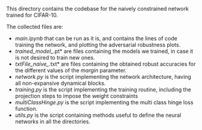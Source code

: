 This directory contains the codebase for the naively constrained network trained for CIFAR-10.

The collected files are:
- *main.ipynb* that can be run as it is, and contains the lines of code training the network, and plotting the adversarial robustness plots.
- *trained_model_*.pt* are files containing the models we trained, in case it is not desired to train new ones.
- *txtFile_naive_*.txt* are files containing the obtained robust accuracies for the different values of the *margin* parameter.
- *network.py* is the script implementing the network architecture, having all non-expansive dynamical blocks.
- *training.py* is the script implementing the training routine, including the projection steps to impose the weight constraints
- *multiClassHinge.py* is the script implementing the multi class hinge loss function.
- *utils.py* is the script containing methods useful to define the neural networks in all the directories. 